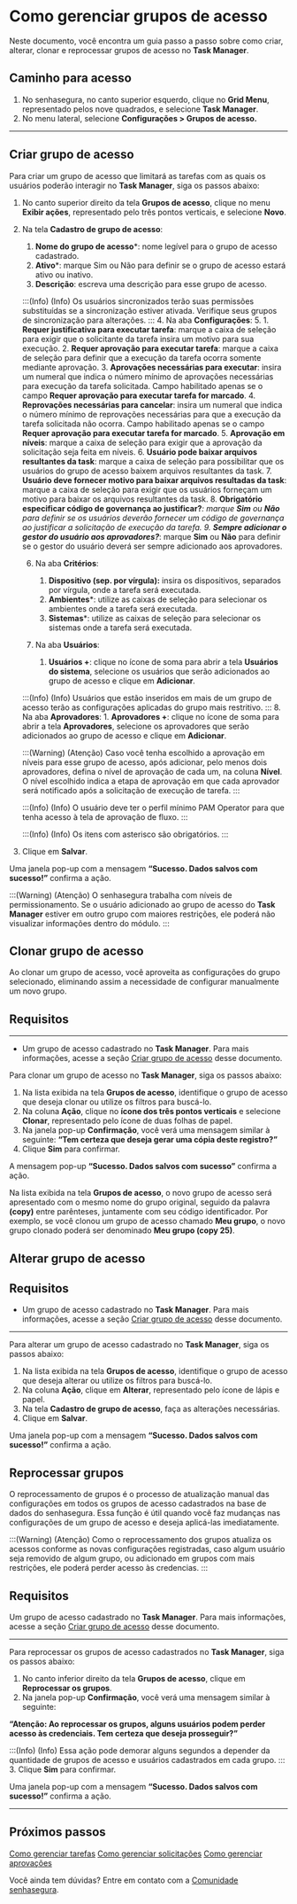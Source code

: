 # Como gerenciar grupos de acesso

Neste documento, você encontra um guia passo a passo sobre como criar, alterar, clonar e reprocessar grupos de acesso no **Task Manager**.

## Caminho para acesso
1. No senhasegura, no canto superior esquerdo, clique no **Grid Menu**, representado pelos nove quadrados, e selecione **Task Manager**.
2. No menu lateral, selecione **Configurações > Grupos de acesso.**


* * *


## Criar grupo de acesso
Para criar um grupo de acesso que limitará as tarefas com as quais os usuários poderão interagir no **Task Manager**, siga os passos abaixo:


1. No canto superior direito da tela **Grupos de acesso**, clique no menu **Exibir ações**, representado pelo três pontos verticais, e selecione **Novo**.
2. Na tela **Cadastro de grupo de acesso**:
    1. **Nome do grupo de acesso***: nome legível para o grupo de acesso cadastrado.
    2. **Ativo***: marque Sim ou Não para definir se o grupo de acesso estará ativo ou inativo.
    3. **Descrição**: escreva uma descrição para esse grupo de acesso.

     :::(Info) (Info)
    Os usuários sincronizados terão suas permissões substituídas se a sincronização estiver ativada. Verifique seus grupos de sincronização para alterações.
    :::
    4. Na aba **Configurações**:
    5.  1. **Requer justificativa para executar tarefa**: marque a caixa de seleção para exigir que o solicitante da tarefa insira um motivo para sua execução.
        2. **Requer aprovação para executar tarefa**: marque a caixa de seleção para definir que a execução da tarefa ocorra somente mediante aprovação.
        3. **Aprovações necessárias para executar**: insira um numeral que indica o número mínimo de aprovações necessárias para execução da tarefa solicitada. Campo habilitado apenas se o campo **Requer aprovação para executar tarefa for marcado**.
        4. **Reprovações necessárias para cancelar**: insira um numeral que indica o número mínimo de reprovações necessárias para que a execução da tarefa solicitada não ocorra. Campo habilitado apenas se o campo **Requer aprovação para executar tarefa for marcado**.
        5. **Aprovação em níveis**: marque a caixa de seleção para exigir que a aprovação da solicitação seja feita em níveis. 
        6. **Usuário pode baixar arquivos resultantes da task**: marque a caixa de seleção para possibilitar que os usuários do grupo de acesso baixem arquivos resultantes da task.
        7. **Usuário deve fornecer motivo para baixar arquivos resultadas da task**: marque a caixa de seleção para exigir que os usuários forneçam um motivo para baixar os arquivos resultantes da task.
        8. **Obrigatório especificar código de governança ao justificar?***: marque **Sim** ou **Não** para definir se os usuários deverão fornecer um código de governança ao justificar a solicitação de execução da tarefa. 
        9. **Sempre adicionar o gestor do usuário aos aprovadores?***: marque **Sim** ou **Não** para definir se o gestor do usuário deverá ser sempre adicionado aos aprovadores.


    6.  Na aba **Critérios**:
   
        1.  **Dispositivo (sep. por vírgula):** insira os dispositivos, separados por vírgula, onde a tarefa será executada.
        2.  **Ambientes***: utilize as caixas de seleção para selecionar os ambientes onde a tarefa será executada.
        3.  **Sistemas***: utilize as caixas de seleção para selecionar os sistemas onde a tarefa será executada.

    7.  Na aba **Usuários**:
         1.  **Usuários +**: clique no ícone de soma para abrir a tela **Usuários do sistema**, selecione os usuários que serão adicionados ao grupo de acesso e clique em **Adicionar**.

    :::(Info) (Info)
    Usuários que estão inseridos em mais de um grupo de acesso terão as configurações aplicadas do grupo mais restritivo.
    :::
    8.  Na aba **Aprovadores**:
        1.  **Aprovadores +**: clique no ícone de soma para abrir a tela **Aprovadores**, selecione os aprovadores que serão adicionados ao grupo de acesso e clique em **Adicionar**.
       

       
    



    :::(Warning) (Atenção)
    Caso você tenha escolhido a aprovação em níveis para esse grupo de acesso, após adicionar, pelo menos dois aprovadores, defina o nível de aprovação de cada um, na coluna **Nível**. O nível escolhido indica a etapa de aprovação em que cada aprovador será notificado após a solicitação de execução de tarefa.
    :::



    :::(Info) (Info)
    O usuário deve ter o perfil mínimo PAM Operator para que tenha acesso à tela de aprovação de fluxo.
    :::
    
    :::(Info) (Info)
    Os itens com asterisco são obrigatórios.
    :::

5. Clique em **Salvar**.

Uma janela pop-up com a mensagem **“Sucesso. Dados salvos com sucesso!”** confirma a ação.

:::(Warning) (Atenção)
O senhasegura trabalha com níveis de permissionamento. Se o usuário adicionado ao grupo de acesso do **Task Manager** estiver em outro grupo com maiores restrições, ele poderá não visualizar informações dentro do módulo. 
:::


## Clonar grupo de acesso

Ao clonar um grupo de acesso, você aproveita as configurações do grupo selecionado, eliminando assim a necessidade de configurar manualmente um novo grupo.

## Requisitos

***
* Um grupo de acesso cadastrado no **Task Manager**. Para mais informações, acesse a seção [Criar grupo de acesso](/v3-32/docs/pt/task-manager-how-to-manage-access-groups#criar-grupo-de-acesso) desse documento.

Para clonar um grupo de acesso no **Task Manager**, siga os passos abaixo:

1. Na lista exibida na tela **Grupos de acesso**, identifique o grupo de acesso que deseja clonar ou utilize os filtros para buscá-lo.
2. Na coluna **Ação**, clique no **ícone dos três pontos verticais** e selecione **Clonar**, representado pelo ícone de duas folhas de papel.
3. Na janela pop-up **Confirmação**, você verá uma mensagem similar à seguinte:
**“Tem certeza que deseja gerar uma cópia deste registro?”**
4. Clique **Sim** para confirmar.

A mensagem pop-up **“Sucesso. Dados salvos com sucesso”** confirma a ação.

Na lista exibida na tela **Grupos de acesso**, o novo grupo de acesso será apresentado com o mesmo nome do grupo original, seguido da palavra **(copy)** entre parênteses, juntamente com seu código identificador. Por exemplo, se você clonou um grupo de acesso chamado **Meu grupo**, o novo grupo clonado poderá ser denominado **Meu grupo (copy 25)**.



## Alterar grupo de acesso
## Requisitos


* Um grupo de acesso cadastrado no **Task Manager**. Para mais informações, acesse a seção [Criar grupo de acesso](/v3-32/docs/pt/task-manager-how-to-manage-access-groups#criar-grupo-de-acesso) desse documento.

***
Para alterar um grupo de acesso cadastrado no **Task Manager**, siga os passos abaixo:


1. Na lista exibida na tela **Grupos de acesso**, identifique o grupo de acesso que deseja alterar ou utilize os filtros para buscá-lo.
2. Na coluna **Ação**, clique em **Alterar**, representado pelo ícone de lápis e papel. 
3. Na tela **Cadastro de grupo de acesso**, faça as alterações necessárias.
4. Clique em **Salvar**.

Uma janela pop-up com a mensagem **“Sucesso. Dados salvos com sucesso!”** confirma a ação.



## Reprocessar grupos


O reprocessamento de grupos é o processo de atualização manual das configurações em todos os grupos de acesso cadastrados na base de dados do senhasegura. Essa função é útil quando você faz mudanças nas configurações de um grupo de acesso e deseja aplicá-las imediatamente.

:::(Warning) (Atenção)
Como o reprocessamento dos grupos atualiza os acessos conforme as novas configurações registradas, caso algum usuário seja removido de algum grupo, ou adicionado em grupos com mais restrições, ele poderá perder acesso às credencias.
:::  


## Requisitos


Um grupo de acesso cadastrado no **Task Manager**. Para mais informações, acesse a seção [Criar grupo de acesso](/v3-32/docs/pt/task-manager-how-to-manage-access-groups#criar-grupo-de-acesso) desse documento.
***
Para reprocessar os grupos de acesso cadastrados no **Task Manager**, siga os passos abaixo:

1. No canto inferior direito da tela **Grupos de acesso**, clique em **Reprocessar os grupos**.
2. Na janela pop-up **Confirmação**, você verá uma mensagem similar à seguinte:

**“Atenção: Ao reprocessar os grupos, alguns usuários podem perder acesso às credenciais.
Tem certeza que deseja prosseguir?”**


:::(Info) (Info)
Essa ação pode demorar alguns segundos a depender da quantidade de grupos de acesso e usuários cadastrados em cada grupo.
:::
3. Clique **Sim** para confirmar.

Uma janela pop-up com a mensagem **“Sucesso. Dados salvos com sucesso!”** confirma a ação.
***
## Próximos passos
[Como gerenciar tarefas](/v3-32/docs/pt/task-manager-how-to-manage-tasks)
[Como gerenciar solicitações](/v3-32/docs/pt/task-manager-how-to-manage-requests)
[Como gerenciar aprovações](/v3-32/docs/pt/task-manager-how-to-manage-approvals)

Você ainda tem dúvidas? Entre em contato com a [Comunidade senhasegura](https://community.senhasegura.io/).
